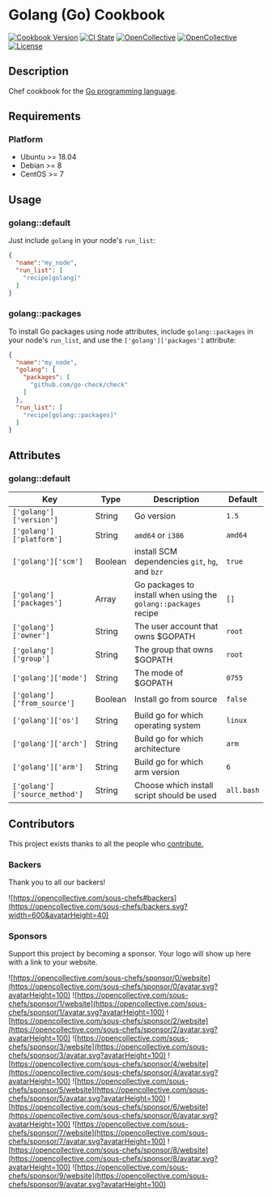 # Golang (Go) Cookbook

[![Cookbook Version](https://img.shields.io/cookbook/v/golang.svg?style=flat)](https://supermarket.chef.io/cookbooks/golang)
[![CI State](https://github.com/sous-chefs/golang/workflows/ci/badge.svg)](https://github.com/sous-chefs/golang/actions?query=workflow%3Aci)
[![OpenCollective](https://opencollective.com/sous-chefs/backers/badge.svg)](#backers)
[![OpenCollective](https://opencollective.com/sous-chefs/sponsors/badge.svg)](#sponsors)
[![License](https://img.shields.io/badge/License-Apache%202.0-green.svg)](https://opensource.org/licenses/Apache-2.0)

## Description

Chef cookbook for the [Go programming language](http://golang.org/).

## Requirements

### Platform

* Ubuntu >= 18.04
* Debian >= 8
* CentOS >= 7

## Usage

### golang::default

Just include `golang` in your node's `run_list`:

```json
{
  "name":"my_node",
  "run_list": [
    "recipe[golang]"
  ]
}
```

### golang::packages

To install Go packages using node attributes, include `golang::packages` in your node's `run_list`, and use the `['golang']['packages']` attribute:

```json
{
  "name":"my_node",
  "golang": {
    "packages": [
      "github.com/go-check/check"
    ]
  },
  "run_list": [
    "recipe[golang::packages]"
  ]
}
```

## Attributes

### golang::default

Key | Type | Description | Default
--- | ---- | ----------- | -------
`['golang']['version']` | String | Go version | `1.5`
`['golang']['platform']` | String | `amd64` or `i386` | `amd64`
`['golang']['scm']` | Boolean | install SCM dependencies `git`, `hg`, and `bzr` | `true`
`['golang']['packages']` | Array | Go packages to install when using the `golang::packages` recipe | `[]`
`['golang']['owner']` | String | The user account that owns $GOPATH | `root`
`['golang']['group']` | String | The group that owns $GOPATH | `root`
`['golang']['mode']` | String | The mode of $GOPATH | `0755`
`['golang']['from_source']` | Boolean | Install go from source | `false`
`['golang']['os']` | String | Build go for which operating system | `linux`
`['golang']['arch']` | String | Build go for which architecture | `arm`
`['golang']['arm']` | String | Build go for which arm version | `6`
`['golang']['source_method']` | String | Choose which install script should be used | `all.bash`

## Contributors

This project exists thanks to all the people who [contribute.](https://opencollective.com/sous-chefs/contributors.svg?width=890&button=false)

### Backers

Thank you to all our backers!

![https://opencollective.com/sous-chefs#backers](https://opencollective.com/sous-chefs/backers.svg?width=600&avatarHeight=40)

### Sponsors

Support this project by becoming a sponsor. Your logo will show up here with a link to your website.

![https://opencollective.com/sous-chefs/sponsor/0/website](https://opencollective.com/sous-chefs/sponsor/0/avatar.svg?avatarHeight=100)
![https://opencollective.com/sous-chefs/sponsor/1/website](https://opencollective.com/sous-chefs/sponsor/1/avatar.svg?avatarHeight=100)
![https://opencollective.com/sous-chefs/sponsor/2/website](https://opencollective.com/sous-chefs/sponsor/2/avatar.svg?avatarHeight=100)
![https://opencollective.com/sous-chefs/sponsor/3/website](https://opencollective.com/sous-chefs/sponsor/3/avatar.svg?avatarHeight=100)
![https://opencollective.com/sous-chefs/sponsor/4/website](https://opencollective.com/sous-chefs/sponsor/4/avatar.svg?avatarHeight=100)
![https://opencollective.com/sous-chefs/sponsor/5/website](https://opencollective.com/sous-chefs/sponsor/5/avatar.svg?avatarHeight=100)
![https://opencollective.com/sous-chefs/sponsor/6/website](https://opencollective.com/sous-chefs/sponsor/6/avatar.svg?avatarHeight=100)
![https://opencollective.com/sous-chefs/sponsor/7/website](https://opencollective.com/sous-chefs/sponsor/7/avatar.svg?avatarHeight=100)
![https://opencollective.com/sous-chefs/sponsor/8/website](https://opencollective.com/sous-chefs/sponsor/8/avatar.svg?avatarHeight=100)
![https://opencollective.com/sous-chefs/sponsor/9/website](https://opencollective.com/sous-chefs/sponsor/9/avatar.svg?avatarHeight=100)
